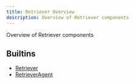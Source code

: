```yaml
---
title: Retriever Overview
description: Overview of Retriever components
---
```

Overview of Retriever components
## Builtins
* [Retriever](/docs/components/retriever/retriever/)
* [RetrieverAgent](/docs/components/retriever/retrieveragent/)